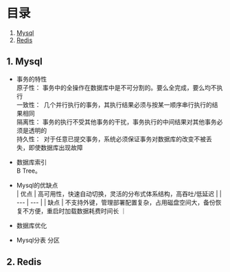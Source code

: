 # 目录
1. [Mysql](#Mysql)
2. [Redis](#Redis)


## 1. Mysql <a name="Mysql"></a>

- 事务的特性  
  原子性： 事务中的全操作在数据库中是不可分割的。要么全完成，要么均不执行  
  一致性： 几个并行执行的事务，其执行结果必须与按某一顺序串行执行的结果相同  
  隔离性： 事务的执行不受其他事务的干扰，事务执行的中间结果对其他事务必须是透明的  
  持久性： 对于任意已提交事务，系统必须保证事务对数据库的改变不被丢失，即使数据库出现故障  
  
- 数据库索引  
  B Tree。

- Mysql的优缺点  
 | 优点 | 高可用性，快速自动切换，灵活的分布式体系结构，高吞吐/低延迟 |
 | --- | --- |
 | 缺点 | 不支持外键，管理部署配置复杂，占用磁盘空间大，备份恢复不方便，重启时加载数据耗费时间长 ｜  
 
- 数据库优化  
- Mysql分表 分区
 



## 2. Redis <a name="Redis"></a>
